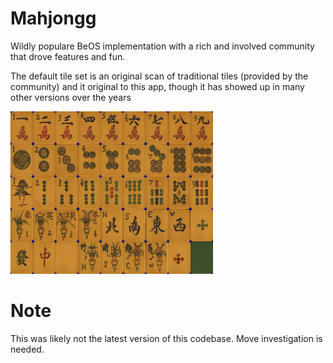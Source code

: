 # Mahjongg
Wildly populare BeOS implementation with a rich and involved community that drove features and fun.


The default tile set is an original scan of traditional tiles (provided by the community) and it original to this app, though it has showed up in many other versions over the years

![Tile Set](./TileSets/TileSet.png)


# Note

This was likely not the latest version of this codebase.  Move investigation is needed.
